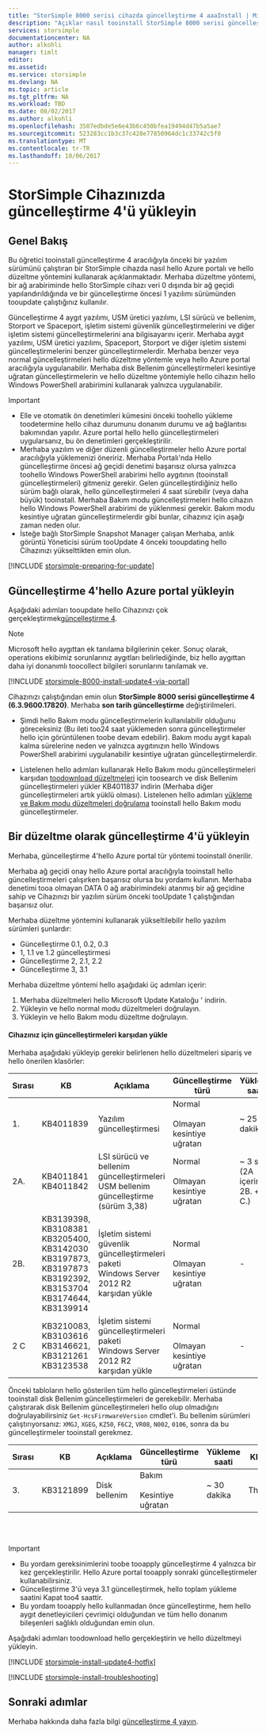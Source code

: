 ```yaml
---
title: "StorSimple 8000 serisi cihazda güncelleştirme 4 aaaInstall | Microsoft Docs"
description: "Açıklar nasıl tooinstall StorSimple 8000 serisi güncelleştirme 4, StorSimple 8000 serisi Cihazınızda."
services: storsimple
documentationcenter: NA
author: alkohli
manager: timlt
editor: 
ms.assetid: 
ms.service: storsimple
ms.devlang: NA
ms.topic: article
ms.tgt_pltfrm: NA
ms.workload: TBD
ms.date: 08/02/2017
ms.author: alkohli
ms.openlocfilehash: 3507edbde5e6e43b6c450bfea19494d47b5a5ae7
ms.sourcegitcommit: 523283cc1b3c37c428e77850964dc1c33742c5f0
ms.translationtype: MT
ms.contentlocale: tr-TR
ms.lasthandoff: 10/06/2017
---
```

# <a name="install-update-4-on-your-storsimple-device"></a>StorSimple Cihazınızda güncelleştirme 4'ü yükleyin

## <a name="overview"></a>Genel Bakış

Bu öğretici tooinstall güncelleştirme 4 aracılığıyla önceki bir yazılım sürümünü çalıştıran bir StorSimple cihazda nasıl hello Azure portalı ve hello düzeltme yöntemini kullanarak açıklanmaktadır. Merhaba düzeltme yöntemi, bir ağ arabiriminde hello StorSimple cihazı veri 0 dışında bir ağ geçidi yapılandırıldığında ve bir güncelleştirme öncesi 1 yazılımı sürümünden tooupdate çalıştığınız kullanılır.

Güncelleştirme 4 aygıt yazılımı, USM üretici yazılımı, LSI sürücü ve bellenim, Storport ve Spaceport, işletim sistemi güvenlik güncelleştirmelerini ve diğer işletim sistemi güncelleştirmelerini ana bilgisayarını içerir.  Merhaba aygıt yazılımı, USM üretici yazılımı, Spaceport, Storport ve diğer işletim sistemi güncelleştirmelerini benzer güncelleştirmelerdir. Merhaba benzer veya normal güncelleştirmeleri hello düzeltme yöntemle veya hello Azure portal aracılığıyla uygulanabilir. Merhaba disk Bellenim güncelleştirmeleri kesintiye uğratan güncelleştirmelerin ve hello düzeltme yöntemiyle hello cihazın hello Windows PowerShell arabirimini kullanarak yalnızca uygulanabilir.

> [!IMPORTANT]
> * Elle ve otomatik ön denetimleri kümesini önceki toohello yükleme toodetermine hello cihaz durumunu donanım durumu ve ağ bağlantısı bakımından yapılır. Azure portal hello hello güncelleştirmeleri uygularsanız, bu ön denetimleri gerçekleştirilir.
> * Merhaba yazılım ve diğer düzenli güncelleştirmeler hello Azure portal aracılığıyla yüklemenizi öneririz. Merhaba Portalı'nda Hello güncelleştirme öncesi ağ geçidi denetimi başarısız olursa yalnızca toohello Windows PowerShell arabirimi hello aygıtının (tooinstall güncelleştirmeleri) gitmeniz gerekir. Gelen güncelleştirdiğiniz hello sürüm bağlı olarak, hello güncelleştirmeleri 4 saat sürebilir (veya daha büyük) tooinstall. Merhaba Bakım modu güncelleştirmeleri hello cihazın hello Windows PowerShell arabirimi de yüklenmesi gerekir. Bakım modu kesintiye uğratan güncelleştirmelerdir gibi bunlar, cihazınız için aşağı zaman neden olur.
> * İsteğe bağlı StorSimple Snapshot Manager çalışan Merhaba, anlık görüntü Yöneticisi sürüm tooUpdate 4 önceki tooupdating hello Cihazınızı yükselttikten emin olun.


[!INCLUDE [storsimple-preparing-for-update](../../includes/storsimple-preparing-for-updates.md)]

## <a name="install-update-4-via-hello-azure-portal"></a>Güncelleştirme 4'hello Azure portal yükleyin
Aşağıdaki adımları tooupdate hello Cihazınızı çok gerçekleştirmek[güncelleştirme 4](storsimple-update4-release-notes.md).

> [!NOTE]
> Microsoft hello aygıttan ek tanılama bilgilerinin çeker. Sonuç olarak, operations ekibimiz sorunlarınız aygıtları belirlediğinde, biz hello aygıttan daha iyi donanımlı toocollect bilgileri sorunlarını tanılamak ve. 

[!INCLUDE [storsimple-8000-install-update4-via-portal](../../includes/storsimple-8000-install-update4-via-portal.md)]

Cihazınızı çalıştığından emin olun **StorSimple 8000 serisi güncelleştirme 4 (6.3.9600.17820)**. Merhaba **son tarih güncelleştirme** değiştirilmeleri.

* Şimdi hello Bakım modu güncelleştirmelerin kullanılabilir olduğunu göreceksiniz (Bu ileti too24 saat yüklemeden sonra güncelleştirmeler hello için görüntülenen toobe devam edebilir). Bakım modu aygıt kapalı kalma sürelerine neden ve yalnızca aygıtınızın hello Windows PowerShell arabirimi uygulanabilir kesintiye uğratan güncelleştirmelerdir.

* Listelenen hello adımları kullanarak Hello Bakım modu güncelleştirmeleri karşıdan [toodownload düzeltmeleri](#to-download-hotfixes) için toosearch ve disk Bellenim güncelleştirmeleri yükler KB4011837 indirin (Merhaba diğer güncelleştirmeleri artık yüklü olması). Listelenen hello adımları [yükleme ve Bakım modu düzeltmeleri doğrulama](#to-install-and-verify-maintenance-mode-hotfixes) tooinstall hello Bakım modu güncelleştirmeler.

## <a name="install-update-4-as-a-hotfix"></a>Bir düzeltme olarak güncelleştirme 4'ü yükleyin
Merhaba, güncelleştirme 4'hello Azure portal tür yöntemi tooinstall önerilir.

Merhaba ağ geçidi onay hello Azure portal aracılığıyla tooinstall hello güncelleştirmeleri çalışırken başarısız olursa bu yordamı kullanın. Merhaba denetimi tooa olmayan DATA 0 ağ arabirimindeki atanmış bir ağ geçidine sahip ve Cihazınızı bir yazılım sürüm önceki tooUpdate 1 çalıştığından başarısız olur.

Merhaba düzeltme yöntemini kullanarak yükseltilebilir hello yazılım sürümleri şunlardır:

* Güncelleştirme 0.1, 0.2, 0.3
* 1, 1.1 ve 1.2 güncelleştirmesi
* Güncelleştirme 2, 2.1, 2.2
* Güncelleştirme 3, 3.1


Merhaba düzeltme yöntemi hello aşağıdaki üç adımları içerir:

1. Merhaba düzeltmeleri hello Microsoft Update Kataloğu ' indirin.
2. Yükleyin ve hello normal modu düzeltmeleri doğrulayın.
3. Yükleyin ve hello Bakım modu düzeltme doğrulayın.

#### <a name="download-updates-for-your-device"></a>Cihazınız için güncelleştirmeleri karşıdan yükle

Merhaba aşağıdaki yükleyip gerekir belirlenen hello düzeltmeleri sipariş ve hello önerilen klasörler:

| Sırası | KB | Açıklama | Güncelleştirme türü | Yükleme saati |Klasöre yükleyin|
| --- | --- | --- | --- | --- | --- |
| 1. |KB4011839 |Yazılım güncelleştirmesi |Normal <br></br>Olmayan kesintiye uğratan |~ 25 dakika |FirstOrderUpdate|
| 2A. |KB4011841 <br> KB4011842 |LSI sürücü ve bellenim güncelleştirmeleri <br> USM bellenim güncelleştirme (sürüm 3,38) |Normal <br></br>Olmayan kesintiye uğratan |~ 3 saat <br> (2A içerir. + 2B. + 2 C.)|SecondOrderUpdate|
| 2B. |KB3139398, KB3108381 <br> KB3205400, KB3142030 <br> KB3197873, KB3197873 <br> KB3192392, KB3153704 <br> KB3174644, KB3139914  |İşletim sistemi güvenlik güncelleştirmeleri paketi <br> Windows Server 2012 R2 karşıdan yükle |Normal <br></br>Olmayan kesintiye uğratan |- |SecondOrderUpdate|
| 2 C |KB3210083, KB3103616 <br> KB3146621, KB3121261 <br> KB3123538 |İşletim sistemi güncelleştirmeleri paketi <br> Windows Server 2012 R2 karşıdan yükle |Normal <br></br>Olmayan kesintiye uğratan |- |SecondOrderUpdate|

Önceki tabloların hello gösterilen tüm hello güncelleştirmeleri üstünde tooinstall disk Bellenim güncelleştirmeleri de gerekebilir. Merhaba çalıştırarak disk Bellenim güncelleştirmeleri hello olup olmadığını doğrulayabilirsiniz `Get-HcsFirmwareVersion` cmdlet'i. Bu bellenim sürümleri çalıştırıyorsanız: `XMGJ`, `XGEG`, `KZ50`, `F6C2`, `VR08`, `N002`, `0106`, sonra da bu güncelleştirmeler tooinstall gerekmez.

| Sırası | KB | Açıklama | Güncelleştirme türü | Yükleme saati | Klasöre yükleyin|
| --- | --- | --- | --- | --- | --- |
| 3. |KB3121899 |Disk bellenim |Bakım <br></br>Kesintiye uğratan |~ 30 dakika | ThirdOrderUpdate |

<br></br>

> [!IMPORTANT]
> * Bu yordam gereksinimlerini toobe tooapply güncelleştirme 4 yalnızca bir kez gerçekleştirilir. Hello Azure portal tooapply sonraki güncelleştirmeler kullanabilirsiniz.
> * Güncelleştirme 3'ü veya 3.1 güncelleştirmek, hello toplam yükleme saatini Kapat too4 saattir.
> * Bu yordam tooapply hello kullanmadan önce güncelleştirme, hem hello aygıt denetleyicileri çevrimiçi olduğundan ve tüm hello donanım bileşenleri sağlıklı olduğundan emin olun.

Aşağıdaki adımları toodownload hello gerçekleştirin ve hello düzeltmeyi yükleyin.

[!INCLUDE [storsimple-install-update4-hotfix](../../includes/storsimple-install-update4-hotfix.md)]

[!INCLUDE [storsimple-install-troubleshooting](../../includes/storsimple-install-troubleshooting.md)]

## <a name="next-steps"></a>Sonraki adımlar
Merhaba hakkında daha fazla bilgi [güncelleştirme 4 yayın](storsimple-update4-release-notes.md).

